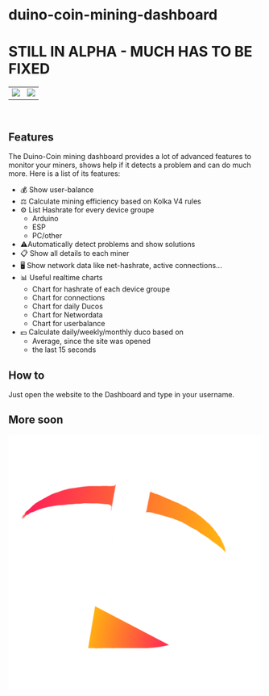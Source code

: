 # duino-coin-mining-dashboard
# STILL IN ALPHA - MUCH HAS TO BE FIXED
<p align = "center">
   <table>
      <tr>
         <td style="max-width: 40%"><img src="https://raw.githubusercontent.com/Lulaschkas/duco-mining-dashboard/main/dashboard.png" ></td>
         <td style="max-width: 30%"><img src="https://raw.githubusercontent.com/Lulaschkas/duco-mining-dashboard/main/ducomining.png"></td>
      </tr>
   </table>
</p>
<br>

## Features
The Duino-Coin mining dashboard provides a lot of advanced features to monitor your miners, shows help if it detects a problem and can do much more. 
Here is a list of its features:
* 💰 Show user-balance
* ⚖ Calculate mining efficiency based on Kolka V4 rules
* ⚙️ List Hashrate for every device groupe 
    * Arduino
    * ESP
    * PC/other
* ⚠️Automatically detect problems and show solutions
* 📋 Show all details to each miner
* 🖥 Show network data like net-hashrate, active connections...
* 📊 Useful realtime charts
    * Chart for hashrate of each device groupe
    * Chart for connections
    * Chart for daily Ducos
    * Chart for Networdata
    * Chart for userbalance
* 💵 Calculate daily/weekly/monthly duco based on
    * Average, since the site was opened
    * the last 15 seconds

## How to
Just open the website to the Dashboard and type in your username.


## More soon
![Dashboard preview](/logo.png)
